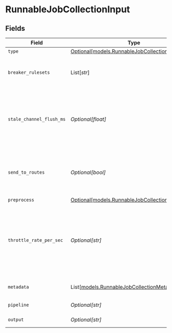 # RunnableJobCollectionInput


## Fields

| Field                                                                                                                                                                                            | Type                                                                                                                                                                                             | Required                                                                                                                                                                                         | Description                                                                                                                                                                                      |
| ------------------------------------------------------------------------------------------------------------------------------------------------------------------------------------------------ | ------------------------------------------------------------------------------------------------------------------------------------------------------------------------------------------------ | ------------------------------------------------------------------------------------------------------------------------------------------------------------------------------------------------ | ------------------------------------------------------------------------------------------------------------------------------------------------------------------------------------------------ |
| `type`                                                                                                                                                                                           | [Optional[models.RunnableJobCollectionType]](../models/runnablejobcollectiontype.md)                                                                                                             | :heavy_minus_sign:                                                                                                                                                                               | N/A                                                                                                                                                                                              |
| `breaker_rulesets`                                                                                                                                                                               | List[*str*]                                                                                                                                                                                      | :heavy_minus_sign:                                                                                                                                                                               | A list of event-breaking rulesets that will be applied, in order, to the input data stream                                                                                                       |
| `stale_channel_flush_ms`                                                                                                                                                                         | *Optional[float]*                                                                                                                                                                                | :heavy_minus_sign:                                                                                                                                                                               | How long (in milliseconds) the Event Breaker will wait for new data to be sent to a specific channel before flushing the data stream out, as is, to the Pipelines                                |
| `send_to_routes`                                                                                                                                                                                 | *Optional[bool]*                                                                                                                                                                                 | :heavy_minus_sign:                                                                                                                                                                               | Send events to normal routing and event processing. Disable to select a specific Pipeline/Destination combination.                                                                               |
| `preprocess`                                                                                                                                                                                     | [Optional[models.RunnableJobCollectionPreprocess]](../models/runnablejobcollectionpreprocess.md)                                                                                                 | :heavy_minus_sign:                                                                                                                                                                               | N/A                                                                                                                                                                                              |
| `throttle_rate_per_sec`                                                                                                                                                                          | *Optional[str]*                                                                                                                                                                                  | :heavy_minus_sign:                                                                                                                                                                               | Rate (in bytes per second) to throttle while writing to an output. Accepts values with multiple-byte units, such as KB, MB, and GB. (Example: 42 MB) Default value of 0 specifies no throttling. |
| `metadata`                                                                                                                                                                                       | List[[models.RunnableJobCollectionMetadatum](../models/runnablejobcollectionmetadatum.md)]                                                                                                       | :heavy_minus_sign:                                                                                                                                                                               | Fields to add to events from this input                                                                                                                                                          |
| `pipeline`                                                                                                                                                                                       | *Optional[str]*                                                                                                                                                                                  | :heavy_minus_sign:                                                                                                                                                                               | Pipeline to process results                                                                                                                                                                      |
| `output`                                                                                                                                                                                         | *Optional[str]*                                                                                                                                                                                  | :heavy_minus_sign:                                                                                                                                                                               | Destination to send results to                                                                                                                                                                   |